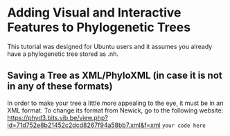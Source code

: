 # Adding Visual and Interactive Features to Phylogenetic Trees
  This tutorial was designed for Ubuntu users and it assumes you already have a phylogenetic tree stored as .nh.
## Saving a Tree as XML/PhyloXML (in case it is not in any of these formats)  
In order to make your tree a little more appealing to the eye, it must be in an XML format. To change its format from Newick,
  go to the following website:
    https://phyd3.bits.vib.be/view.php?id=71d752e8b21452c2dcd8267f94a58bb7.xml&f=xml
  `your code here `  
